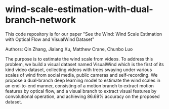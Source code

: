 # wind-scale-estimation-with-dual-branch-network
This code repository is for our paper "See the Wind: Wind Scale Estimation with Optical Flow and VisualWind
Dataset"

Authors: Qin Zhang, Jialang Xu, Matthew Crane, Chunbo Luo

The purpose is to estimate the wind scale from videos. To address this problem, we build a visual dataset named VisualWind which is the first of its kind video dataset, collecting videos with trees swaying under various scales of wind from social media, public cameras and self-recording. We propose a dual-branch deep learning model to estimate the wind scales in an end-to-end manner, consisting of a motion branch to extract motion features by optical flow, and a visual branch to extract visual features by convolutional operation, and achieving 86.69\% accuracy on the proposed dataset.


